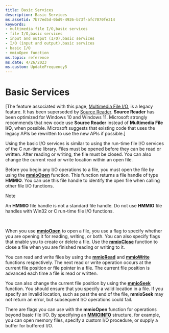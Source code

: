 ```yaml
---
title: Basic Services
description: Basic Services
ms.assetid: 7b77ed5d-0bd9-4926-b73f-afc7070fe314
keywords:
- multimedia file I/O,basic services
- file I/O,basic services
- input and output (I/O),basic services
- I/O (input and output),basic services
- basic I/O
- mmioOpen function
ms.topic: reference
ms.date: 4/26/2023
ms.custom: UpdateFrequency5
---
```


# Basic Services

\[The feature associated with this page, [Multimedia File I/O](/windows/win32/multimedia/multimedia-file-i-o), is a legacy feature. It has been superseded by [Source Reader](/windows/win32/medfound/source-reader). **Source Reader** has been optimized for Windows 10 and Windows 11. Microsoft strongly recommends that new code use **Source Reader** instead of **Multimedia File I/O**, when possible. Microsoft suggests that existing code that uses the legacy APIs be rewritten to use the new APIs if possible.\]

Using the basic I/O services is similar to using the run-time file I/O services of the C run-time library. Files must be opened before they can be read or written. After reading or writing, the file must be closed. You can also change the current read or write location within an open file.

Before you begin any I/O operations to a file, you must open the file by using the [**mmioOpen**](/windows/win32/api/mmiscapi/nf-mmiscapi-mmioopen) function. This function returns a file handle of type **HMMIO**. You can use this file handle to identify the open file when calling other file I/O functions.

> [!Note]  
> An **HMMIO** file handle is not a standard file handle. Do not use **HMMIO** file handles with Win32 or C run-time file I/O functions.

 

When you use [**mmioOpen**](/windows/win32/api/mmiscapi/nf-mmiscapi-mmioopen) to open a file, you use a flag to specify whether you are opening it for reading, writing, or both. You can also specify flags that enable you to create or delete a file. Use the [**mmioClose**](/windows/win32/api/mmiscapi/nf-mmiscapi-mmioclose) function to close a file when you are finished reading or writing to it.

You can read and write files by using the [**mmioRead**](/windows/win32/api/mmiscapi/nf-mmiscapi-mmioread) and [**mmioWrite**](/windows/win32/api/mmiscapi/nf-mmiscapi-mmiowrite) functions respectively. The next read or write operation occurs at the current file position or file pointer in a file. The current file position is advanced each time a file is read or written.

You can also change the current file position by using the [**mmioSeek**](/windows/win32/api/mmiscapi/nf-mmiscapi-mmioseek) function. You should ensure that you specify a valid location in a file. If you specify an invalid location, such as past the end of the file, **mmioSeek** may not return an error, but subsequent I/O operations could fail.

There are flags you can use with the **mmioOpen** function for operations beyond basic file I/O. By specifying an [**MMIOINFO**](/previous-versions//dd757322(v=vs.85)) structure, for example, you can open memory files, specify a custom I/O procedure, or supply a buffer for buffered I/O.

 

 
